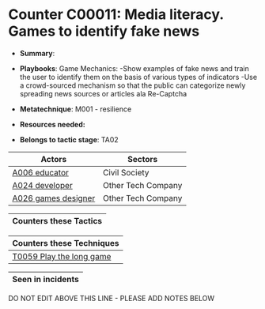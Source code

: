 # Counter C00011: Media literacy. Games to identify fake news

* **Summary**: 

* **Playbooks**: Game Mechanics:
-Show examples of fake news and train the user to identify them on the basis of various types of indicators
-Use a crowd-sourced mechanism so that the public can categorize newly spreading news sources or articles ala Re-Captcha

* **Metatechnique**: M001 - resilience

* **Resources needed:** 

* **Belongs to tactic stage**: TA02


| Actors | Sectors |
| ------ | ------- |
| [A006 educator](../actors/A006.md) | Civil Society |
| [A024 developer](../actors/A024.md) | Other Tech Company |
| [A026 games designer](../actors/A026.md) | Other Tech Company |



| Counters these Tactics |
| ---------------------- |



| Counters these Techniques |
| ------------------------- |
| [T0059 Play the long game](../techniques/T0059.md) |



| Seen in incidents |
| ----------------- |


DO NOT EDIT ABOVE THIS LINE - PLEASE ADD NOTES BELOW